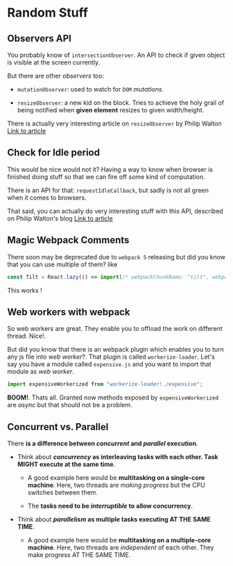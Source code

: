 # Random Stuff

## Observers API

You probably know of `intersectionObserver`. An API to check if given object is
visible at the screen currently.

But there are other _observers_ too:

- `mutationObserver`: used to watch for `DOM` _mutations_.

- `resizeObserver`: a new kid on the block. Tries to achieve the holy grail of
  being notified when **given element** resizes to given width/height.

There is actually very interesting article on `resizeObserver` by Philip Walton
[Link to article](https://philipwalton.com/articles/responsive-components-a-solution-to-the-container-queries-problem/)

## Check for Idle period

This would be nice would not it? Having a way to know when browser is finished
doing stuff so that we can fire off some kind of computation.

There is an API for that: `requestIdleCallback`, but sadly is not all green when
it comes to browsers.

That said, you can actually do very interesting stuff with this API, described
on Philip Walton's blog
[Link to article](https://philipwalton.com/articles/idle-until-urgent/)

## Magic Webpack Comments

There soon may be deprecated due to `webpack 5` releasing but did you know that you can use multiple of them? like

```js
const Tilt = React.lazy(() => import(/* webpackChunkName: "tilt", webpackPrefetch: true */ "../tilt"));
```

This works !

## Web workers with webpack

So web workers are great. They enable you to offload the work on different thread. Nice!.

But did you know that there is an webpack plugin which enables you to turn any js file into _web worker_?. That plugin is called `workerize-loader`.
Let's say you have a module called `expensive.js` and you want to import that module as _web worker_.

```js
import expensiveWorkerized from "workerize-loader!./expensive";
```

**BOOM!**. Thats all. Granted now methods exposed by `expensiveWorkerized` are _async_ but that should not be a problem.

## Concurrent vs. Parallel

There **is a difference between _concurrent_ and _parallel_ execution**.

- Think about **_concurrency_ as interleaving tasks with each other. Task MIGHT execute at the same time**.

  - A good example here would be **multitasking on a single-core machine**. Here, two threads are _making progress_ but the CPU switches between them.

  - The **tasks need to be _interruptible_ to allow concurrency**.

- Think about **_parallelism_ as multiple tasks executing AT THE SAME TIME**.

  - A good example here would be **multitasking on a multiple-core machine**. Here, two threads are _independent_ of each other. They make progress AT THE SAME TIME.

